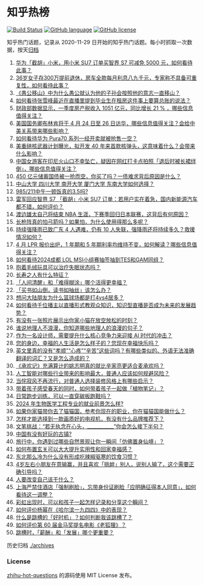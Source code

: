 # 知乎热榜
[![Build Status](https://github.com/ToWeLong/zhihu-hot-questions/workflows/CI/badge.svg)](https://github.com/ToWeLong/zhihu-hot-questions/actions)
[![GitHub language](https://img.shields.io/badge/language-golang-orange.svg)](https://golang.org/)
[![GitHub license](https://img.shields.io/github/license/ToWeLong/zhihu-hot-questions)](https://github.com/ToWeLong/zhihu-hot-questions/blob/main/LICENSE)

知乎热门话题，记录从 2020-11-29 日开始的知乎热门话题。每小时抓取一次数据，按天[归档](./archives)

<!-- BEGIN -->

1. [华为「截胡」小米，用小米 SU7 订单买智界 S7 可减免 5000 元，如何看待此事？](https://www.zhihu.com/question/653742472)
1. [36岁女子存300万提前退休，房车全款每月利息八九千元，专家称不具备可重复性，如何看待此事？](https://www.zhihu.com/question/653634390)
1. [《愚公移山》中为什么愚公就认为他的子孙会按照他的意志一直移山？](https://www.zhihu.com/question/375947732)
1. [如何看待张雪峰最近在直播里提到毕业生在租房这件事上要算总账的说法？](https://www.zhihu.com/question/653436775)
1. [财政部数据显示，一季度房产税收入 1051 亿元，同比增长 21 % ，哪些信息值得关注？](https://www.zhihu.com/question/653749894)
1. [美国国务卿布林肯将于 4 月 24 日至 26 日访华，哪些信息值得关注？会给中美关系带来哪些影响？](https://www.zhihu.com/question/653743282)
1. [如何看待华为 Pura70 系列一经开卖就被抢售一空？](https://www.zhihu.com/question/653303416)
1. [美重磅核武器计划曝光，拟开发 40 年来首款核弹头，这意味着什么？会带来什么影响？](https://www.zhihu.com/question/653742144)
1. [中国女游客在印尼火山口不幸坠亡，疑因在网红打卡点拍照「退后时被长裙绊倒」，哪些信息值得关注？](https://www.zhihu.com/question/653628398)
1. [450 亿元储蓄国债被一抢而空，你买了吗？一债难求背后原因是什么？](https://www.zhihu.com/question/653730027)
1. [中山大学 四川大学 南开大学 厦门大学 东南大学如何选择？](https://www.zhihu.com/question/608620022)
1. [985/211中午一顿饭真的3.5吗?](https://www.zhihu.com/question/653103369)
1. [雷军回应智界 S7 「截胡」小米 SU7 订单：若用户实在着急，国内新能源汽车都不错，如何评价？](https://www.zhihu.com/question/653749824)
1. [渡边雄太自己将结束 NBA 生涯，下赛季回归日本联赛，这背后有何原因？](https://www.zhihu.com/question/653541494)
1. [长枪阵真的怕弓箭吗？如果怕，为什么使用得那么多呢？](https://www.zhihu.com/question/653478032)
1. [持续强降雨已致广东 4 人遇难，仍有 10 人失联，强降雨还将持续多久？救援情况如何？](https://www.zhihu.com/question/653760049)
1. [4 月 LPR 报价出炉，1 年期和 5 年期利率均维持不变，如何解读？哪些信息值得关注？](https://www.zhihu.com/question/653724364)
1. [如何看待2024成都 LOL MSI小组赛抽签抽到TES和GAM同组？](https://www.zhihu.com/question/653577844)
1. [抱着毛绒玩具可以治疗失眠状态吗？](https://www.zhihu.com/question/653723232)
1. [长寿之人有什么特征？](https://www.zhihu.com/question/649312623)
1. [「人间清醒」和「难得糊涂」哪个活得更幸福？](https://www.zhihu.com/question/653532756)
1. [「买书如山倒，读书如抽丝」该怎么办？](https://www.zhihu.com/question/652524814)
1. [想问大陆朋友为什么篮球场都是打4vs4居多？](https://www.zhihu.com/question/652949470)
1. [如何看待千位播主以直播形式教观众知识，知识型直播是否成为未来的发展趋势？](https://www.zhihu.com/question/653740709)
1. [有没有一张照片展示出你家小猫在放空放松的时刻？](https://www.zhihu.com/question/652221579)
1. [谁说地理人不浪漫，你知道哪些地理人的浪漫的句子？](https://www.zhihu.com/question/653700473)
1. [作为一名设计师，需要提升什么核心竞争力来迎接 AI 时代的冲击？](https://www.zhihu.com/question/596168466)
1. [您的身边，幸福的人生活是怎么样子的？您现在幸福快乐吗？](https://www.zhihu.com/question/653581080)
1. [英文里真的没有“孝顺”“心疼”“辛苦”这些词吗？有哪些类似的、外语无法准确翻译的词汇？又是怎么造成的？](https://www.zhihu.com/question/651337856)
1. [《承欢记》充满算计的姚志明真的就比辛家亮更适合麦承欢吗？](https://www.zhihu.com/question/652908634)
1. [人工智能对哪些行业带来的影响最大，普通人应该如何规避风险？](https://www.zhihu.com/question/649114294)
1. [当侘寂风不再流行，对普通人选择装修风格上有哪些启示？](https://www.zhihu.com/question/646518812)
1. [带着孩子感受春天的同时，如何带着孩子一起做「植物笔记」？](https://www.zhihu.com/question/589885994)
1. [日常跑步训练，可以一直穿碳板跑鞋吗？](https://www.zhihu.com/question/653103046)
1. [2024 年生物医学工程专业的就业前景怎么样?](https://www.zhihu.com/question/651409462)
1. [如果你家猫带你去了猫猫国，参考你现在的职业，你在猫猫国能做什么？](https://www.zhihu.com/question/650460659)
1. [怎样才能选择到一款画质好的电视机，有没有什么品牌推荐下？](https://www.zhihu.com/question/634875136)
1. [文笔挑战：“若无执念在心头，___________”你会怎么接下半句？](https://www.zhihu.com/question/650349170)
1. [中国有没有好玩的古镇?](https://www.zhihu.com/question/650555083)
1. [旅行中，你遇到过哪些自然景观让你一瞬间「仿佛置身仙境」？](https://www.zhihu.com/question/651468552)
1. [如何布置玄关可以大大提升实用性和回家幸福感？](https://www.zhihu.com/question/453988097)
1. [东北那么冷为什么没有形成吃辣椒驱寒的饮食习惯？](https://www.zhihu.com/question/649670716)
1. [4岁左右小朋友在意输赢，并且喜欢「挑衅」别人，说别人输了，这个需要正确引导吗？](https://www.zhihu.com/question/648535227)
1. [人要改变自己该干什么？](https://www.zhihu.com/question/648649223)
1. [上海严禁住酒店「强制刷脸」，忘带身份证刷脸「应明确征得本人同意」，如何看待这一调整？](https://www.zhihu.com/question/653740485)
1. [彩虹出现时，可以和孩子一起怎样记录和分享这个瞬间？](https://www.zhihu.com/question/650130578)
1. [如何评价杨幂在《哈尔滨一九四四》中的表现？](https://www.zhihu.com/question/653658881)
1. [什么是跳槽的「好时机」？如何判断我该跳槽了？](https://www.zhihu.com/question/651409382)
1. [如何评价第 60 届金马奖提名电影《老狐狸》？](https://www.zhihu.com/question/651079100)
1. [跳槽时，「薪酬」和「发展」哪个更重要？](https://www.zhihu.com/question/651409408)

<!-- END -->

历史归档 [./archives](./archives)


### License
[zhihu-hot-questions](https://github.com/towelong/zhihu-hot-questions) 的源码使用 MIT License 发布。